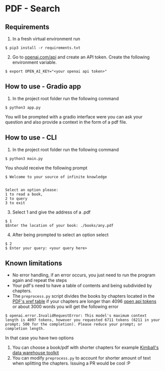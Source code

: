 # PDF - Search

## Requirements

1. In a fresh virtual environment run

```
$ pip3 install -r requirements.txt

```

2. Go to [openai.com/api](https://openai.com/api/) and create an API token. Create the following environment variable. 

```
$ export OPEN_AI_KEY="<your openai api token>"
```

## How to use - Gradio app

1. In the project root folder run the following command

```
$ python3 app.py
```

You will be prompted with a gradio interface were you can ask your question and also provide a context in the form of a pdf file.

## How to use - CLI


1. In the project root folder run the following command

```
$ python3 main.py
```
You should receive the following prompt

```
$ Welcome to your source of infinite knowledge


Select an option please:
1 to read a book,
2 to query
3 to exit
```
3. Select 1 and give the address of a .pdf

```
$ 1
$Enter the location of your book: ./books/any.pdf
```

4. After being prompted to select an option select

```
$ 2
$ Enter your query: <your query here>
```

## Known limitations

- No error handling, if an error occurs, you just need to run the program again and repeat the steps
- Your pdf's need to have a table of contents and being subdivided by chapters.
- The `preprocess.py` script divides the books by chapters located in the [PDF's xref table](https://pypdf2.readthedocs.io/en/latest/dev/pdf-format.html) if your chapters are longer than 4096 [open api tokens](https://help.openai.com/en/articles/4936856-what-are-tokens-and-how-to-count-them) or about 3000 words you will get the following error

```
$ openai.error.InvalidRequestError: This model's maximum context length is 4097 tokens, however you requested 6711 tokens (6211 in your prompt; 500 for the completion). Please reduce your prompt; or completion length.

```

In that case you have two options
1. You can choose a book/pdf with shorter chapters for example [Kimball's data warehouse toolkit](https://www.amazon.com/Data-Warehouse-Toolkit-Definitive-Dimensional/dp/1118530802)
2. You can modify `preprocess.py` to account for shorter amount of text when splitting the chapters. Issuing a PR would be cool :P



